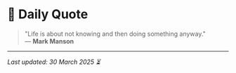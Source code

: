 # 📜 Daily Quote

> "Life is about not knowing and then doing something anyway."  
> — **Mark Manson**

---

_Last updated: 30 March 2025 ⏳_
